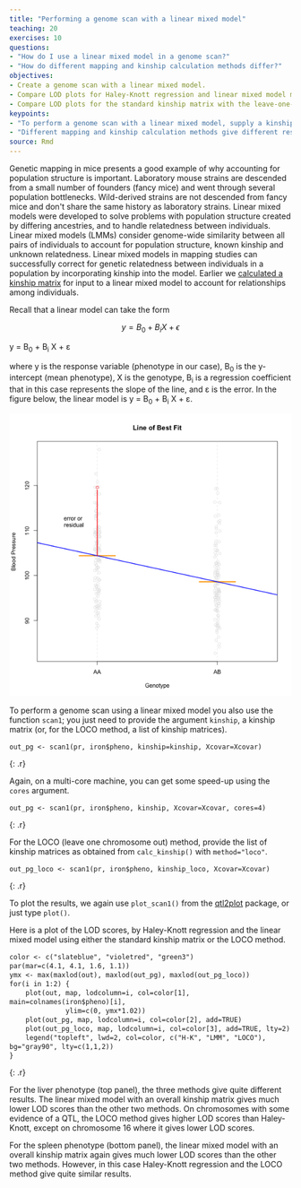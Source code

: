 ```yaml
---
title: "Performing a genome scan with a linear mixed model"
teaching: 20
exercises: 10
questions:
- "How do I use a linear mixed model in a genome scan?"
- "How do different mapping and kinship calculation methods differ?"
objectives:
- Create a genome scan with a linear mixed model.
- Compare LOD plots for Haley-Knott regression and linear mixed model methods.
- Compare LOD plots for the standard kinship matrix with the leave-one-chromosome-out (LOCO) method.
keypoints:
- "To perform a genome scan with a linear mixed model, supply a kinship matrix."
- "Different mapping and kinship calculation methods give different results."
source: Rmd
---
```




Genetic mapping in mice presents a good example of why accounting for population structure is important. Laboratory mouse strains are descended from a small number of founders (fancy mice) and went through several population bottlenecks. Wild-derived strains are not descended from fancy mice and don't share the same history as laboratory strains. Linear mixed models were developed to solve problems with population structure created by differing ancestries, and to handle relatedness between individuals.  Linear mixed models (LMMs) consider genome-wide similarity between all pairs of individuals to account for population structure, known kinship and unknown relatedness. Linear mixed models in mapping studies can successfully correct for genetic relatedness between individuals in a population by incorporating kinship into the model. Earlier we [calculated a kinship matrix](https://smcclatchy.github.io/mapping/04-calc-kinship/) for input to a linear mixed model to account for relationships among individuals. 

Recall that a linear model can take the form 

$$y = B_0 + B_iX + \epsilon$$ 

y = B<sub>0</sub> + B<sub>i</sub> X + &epsilon;

where y is the response variable (phenotype in our case), B<sub>0</sub> is the y-intercept (mean phenotype), X is the genotype, B<sub>i</sub> is a regression coefficient that in this case represents the slope of the line, and &epsilon; is the error. In the figure below, the linear model is y = B<sub>0</sub> + B<sub>i</sub> X + &epsilon;.

![](../fig/residual.png)

To perform a genome scan using a linear mixed model you also use the function `scan1`; you just need to provide the argument `kinship`, a kinship matrix (or, for the LOCO method, a list of kinship matrices).


~~~
out_pg <- scan1(pr, iron$pheno, kinship=kinship, Xcovar=Xcovar)
~~~
{: .r}

Again, on a multi-core machine, you can get some speed-up using the `cores` argument.


~~~
out_pg <- scan1(pr, iron$pheno, kinship, Xcovar=Xcovar, cores=4)
~~~
{: .r}

For the LOCO (leave one chromosome out) method, provide the list of kinship matrices as obtained from `calc_kinship()` with `method="loco"`.


~~~
out_pg_loco <- scan1(pr, iron$pheno, kinship_loco, Xcovar=Xcovar)
~~~
{: .r}

To plot the results, we again use `plot_scan1()` from the [qtl2plot](https://github.com/rqtl/qtl2plot) package, or just type `plot()`.

Here is a plot of the LOD scores, by Haley-Knott regression and the linear mixed model using either the standard kinship matrix or the LOCO method.


~~~
color <- c("slateblue", "violetred", "green3")
par(mar=c(4.1, 4.1, 1.6, 1.1))
ymx <- max(maxlod(out), maxlod(out_pg), maxlod(out_pg_loco))
for(i in 1:2) {
    plot(out, map, lodcolumn=i, col=color[1], main=colnames(iron$pheno)[i],
              ylim=c(0, ymx*1.02))
    plot(out_pg, map, lodcolumn=i, col=color[2], add=TRUE)
    plot(out_pg_loco, map, lodcolumn=i, col=color[3], add=TRUE, lty=2)
    legend("topleft", lwd=2, col=color, c("H-K", "LMM", "LOCO"), bg="gray90", lty=c(1,1,2))
}
~~~
{: .r}

For the liver phenotype (top panel), the three methods give quite different results. The linear mixed model with an overall kinship matrix gives much lower LOD scores than the other two methods.  On chromosomes with some evidence of a QTL, the LOCO method gives higher LOD scores than Haley-Knott, except on chromosome 16 where it gives lower LOD scores.

For the spleen phenotype (bottom panel), the linear mixed model with an overall kinship matrix again gives much lower LOD scores than the other two methods. However, in this case Haley-Knott regression and the LOCO method give quite similar results.
